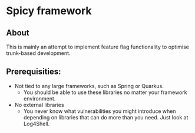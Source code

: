 # Spicy framework
## About
This is mainly an attempt to implement feature flag functionality to optimise trunk-based development.

## Prerequisities:
- Not tied to any large frameworks, such as Spring or Quarkus.
  - You should be able to use these libraries no matter your framework environment.
- No external libraries
  - You never know what vulnerabilities you might introduce when depending on libraries that can do more than you need. Just look at Log4Shell.
